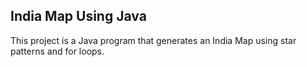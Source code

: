 ## India Map Using Java
This project is a Java program that generates an India Map using star patterns and for loops.
